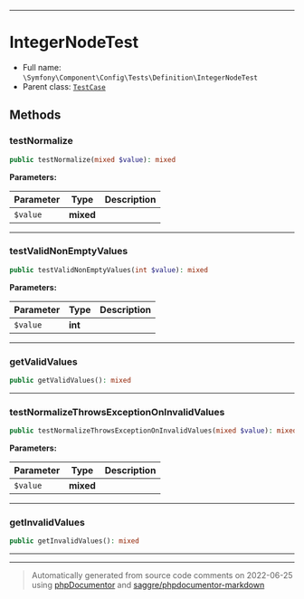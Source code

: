 ***

# IntegerNodeTest





* Full name: `\Symfony\Component\Config\Tests\Definition\IntegerNodeTest`
* Parent class: [`TestCase`](../../../../../PHPUnit/Framework/TestCase.md)




## Methods


### testNormalize



```php
public testNormalize(mixed $value): mixed
```








**Parameters:**

| Parameter | Type | Description |
|-----------|------|-------------|
| `$value` | **mixed** |  |




***

### testValidNonEmptyValues



```php
public testValidNonEmptyValues(int $value): mixed
```








**Parameters:**

| Parameter | Type | Description |
|-----------|------|-------------|
| `$value` | **int** |  |




***

### getValidValues



```php
public getValidValues(): mixed
```











***

### testNormalizeThrowsExceptionOnInvalidValues



```php
public testNormalizeThrowsExceptionOnInvalidValues(mixed $value): mixed
```








**Parameters:**

| Parameter | Type | Description |
|-----------|------|-------------|
| `$value` | **mixed** |  |




***

### getInvalidValues



```php
public getInvalidValues(): mixed
```











***


***
> Automatically generated from source code comments on 2022-06-25 using [phpDocumentor](http://www.phpdoc.org/) and [saggre/phpdocumentor-markdown](https://github.com/Saggre/phpDocumentor-markdown)
